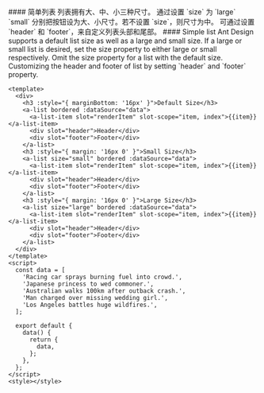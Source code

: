 <cn>
#### 简单列表
列表拥有大、中、小三种尺寸。
通过设置 `size` 为 `large` `small` 分别把按钮设为大、小尺寸。若不设置 `size`，则尺寸为中。
可通过设置 `header` 和 `footer`，来自定义列表头部和尾部。
</cn>

<us>
#### Simple list
Ant Design supports a default list size as well as a large and small size.
If a large or small list is desired, set the size property to either large or small respectively. Omit the size property for a list with the default size.
Customizing the header and footer of list by setting `header` and `footer` property.
</us>

```tpl
<template>
  <div>
    <h3 :style="{ marginBottom: '16px' }">Default Size</h3>
    <a-list bordered :dataSource="data">
      <a-list-item slot="renderItem" slot-scope="item, index">{{item}}</a-list-item>
      <div slot="header">Header</div>
      <div slot="footer">Footer</div>
    </a-list>
    <h3 :style="{ margin: '16px 0' }">Small Size</h3>
    <a-list size="small" bordered :dataSource="data">
      <a-list-item slot="renderItem" slot-scope="item, index">{{item}}</a-list-item>
      <div slot="header">Header</div>
      <div slot="footer">Footer</div>
    </a-list>
    <h3 :style="{ margin: '16px 0' }">Large Size</h3>
    <a-list size="large" bordered :dataSource="data">
      <a-list-item slot="renderItem" slot-scope="item, index">{{item}}</a-list-item>
      <div slot="header">Header</div>
      <div slot="footer">Footer</div>
    </a-list>
  </div>
</template>
<script>
  const data = [
    'Racing car sprays burning fuel into crowd.',
    'Japanese princess to wed commoner.',
    'Australian walks 100km after outback crash.',
    'Man charged over missing wedding girl.',
    'Los Angeles battles huge wildfires.',
  ];

  export default {
    data() {
      return {
        data,
      };
    },
  };
</script>
<style></style>
```
